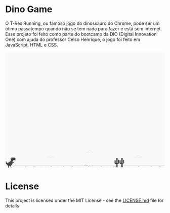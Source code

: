 # Dino Game 
O T-Rex Running, ou famoso jogo do dinossauro do Chrome, pode ser um ótimo passatempo quando não se tem nada para fazer e está sem internet. Esse projeto foi feito como parte do bootcamp da DIO (Digital Innovation One) com ajuda do professor Celso Henrique, o jogo foi feito em JavaScript, HTML e CSS. 

![screenshot](example.png?raw=true "screenshot")

# License
This project is licensed under the MIT License - see the [LICENSE.md](LICENSE.md) file for details
